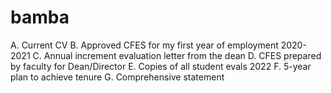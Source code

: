 # bamba

A. Current CV
B. Approved CFES for my  first year of employment 2020-2021
C. Annual increment evaluation letter from the dean
D. CFES prepared by faculty for Dean/Director
E. Copies of all student evals 2022
F. 5-year plan to achieve tenure
G. Comprehensive statement 
